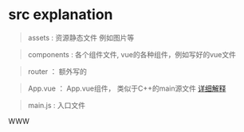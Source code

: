 # src explanation

> assets : 资源静态文件  例如图片等

> components  :  各个组件文件, vue的各种组件，例如写好的vue文件

> router  ：  额外写的

> App.vue  ：  App.vue组件， 类似于C++的main源文件  [详细解释](https://blog.csdn.net/a1424261303/article/details/86568783)

> main.js  :  入口文件


WWW